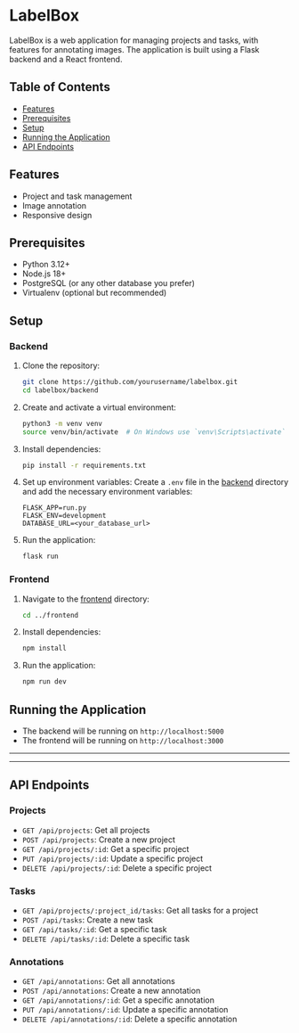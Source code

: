 # LabelBox

LabelBox is a web application for managing projects and tasks, with features for annotating images. The application is built using a Flask backend and a React frontend.

## Table of Contents

- [Features](#features)
- [Prerequisites](#prerequisites)
- [Setup](#setup)
- [Running the Application](#running-the-application)
- [API Endpoints](#api-endpoints)

## Features

- Project and task management
- Image annotation
- Responsive design

## Prerequisites

- Python 3.12+
- Node.js 18+
- PostgreSQL (or any other database you prefer)
- Virtualenv (optional but recommended)


## Setup

### Backend

1. Clone the repository:
    ```sh
    git clone https://github.com/yourusername/labelbox.git
    cd labelbox/backend
    ```

2. Create and activate a virtual environment:
    ```sh
    python3 -m venv venv
    source venv/bin/activate  # On Windows use `venv\Scripts\activate`
    ```

3. Install dependencies:
    ```sh
    pip install -r requirements.txt
    ```

4. Set up environment variables:
    Create a `.env` file in the [backend](http://_vscodecontentref_/0) directory and add the necessary environment variables:
    ```plaintext
    FLASK_APP=run.py
    FLASK_ENV=development
    DATABASE_URL=<your_database_url>
    ```

5. Run the application:
    ```sh
    flask run
    ```


### Frontend

1. Navigate to the [frontend](http://_vscodecontentref_/1) directory:
    ```sh
    cd ../frontend
    ```

2. Install dependencies:
    ```sh
    npm install
    ```

3. Run the application:
    ```sh
    npm run dev
    ```

## Running the Application

- The backend will be running on `http://localhost:5000`
- The frontend will be running on `http://localhost:3000`


---
---


## API Endpoints


### Projects

- `GET /api/projects`: Get all projects
- `POST /api/projects`: Create a new project
- `GET /api/projects/:id`: Get a specific project
- `PUT /api/projects/:id`: Update a specific project
- `DELETE /api/projects/:id`: Delete a specific project

### Tasks

- `GET /api/projects/:project_id/tasks`: Get all tasks for a project
- `POST /api/tasks`: Create a new task
- `GET /api/tasks/:id`: Get a specific task
- `DELETE /api/tasks/:id`: Delete a specific task

### Annotations

- `GET /api/annotations`: Get all annotations
- `POST /api/annotations`: Create a new annotation
- `GET /api/annotations/:id`: Get a specific annotation
- `PUT /api/annotations/:id`: Update a specific annotation
- `DELETE /api/annotations/:id`: Delete a specific annotation

